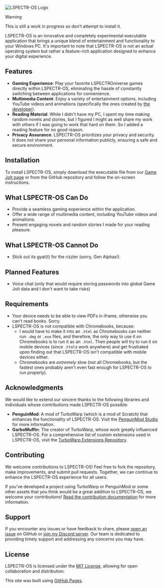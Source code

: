 ![LSPECTR-OS Logo](https://lspectroniztar.github.io/lspectr-os/website/images/Logo.png)

> [!WARNING]
> This is still a work in progress so don't attempt to install it.

LSPECTR-OS is an innovative and completely experimental executable application that brings a unique blend of entertainment and functionality to your Windows PC. It's important to note that LSPECTR-OS is not an actual operating system but rather a feature-rich application designed to enhance your digital experience.

## Features

- **Gaming Experience**: Play your favorite LSPECTROniverse games directly within LSPECTR-OS, eliminating the hassle of constantly switching between applications for convenience.
- **Multimedia Content**: Enjoy a variety of entertainment options, including YouTube videos and animations (specifically the ones created by [the developer](https://github.com/LSPECTRONIZTAR)).
- **Reading Material**: While I didn't have my PC, I spent my time making random novels and stories, but I figured I might as well share my work with others if I was going to work that hard on them. So I added a reading feature for no good reason.
- **Privacy Assurance**: LSPECTR-OS prioritizes your privacy and security. It does not share your personal information publicly, ensuring a safe and secure environment.

## Installation

To install LSPECTR-OS, simply download the executable file from our [Game Jolt page](https://gamejolt.com/games/lspectr-os/836989) or from the GitHub repository and follow the on-screen instructions.

## What LSPECTR-OS Can Do

- Provide a seamless gaming experience within the application.
- Offer a wide range of multimedia content, including YouTube videos and animations.
- Present engaging novels and random stories I made for your reading pleasure.

## What LSPECTR-OS Cannot Do

- Stick out its gyat(t) for the rizzler (sorry, Gen Alphas!).

## Planned Features

- Voice chat (only that would require storing passwords into global Game Jolt data and I don't want to take risks)

## Requirements
- Your device needs to be able to view PDFs in iframe, otherwise you can't read books. Sorry.
- LSPECTR-OS is not compatible with Chromebooks, because:
  - I would have to make it into an `.html` as Chromebooks can neither run `.dmg` or `.exe` files, and therefore, the only way to use it on Chromebooks is to run it as an `.html`. Then people will try to run it on mobile devices (since `.html`s work anywhere) and get frustrated upon finding out that LSPECTR-OS isn't compatible with mobile devices either.
  - Chromebooks are *extremely* slow (not all Chromebooks, but the fastest ones probably aren't even fast enough for LSPECTR-OS to run properly).

## Acknowledgments

We would like to extend our sincere thanks to the following libraries and individuals whose contributions made LSPECTR-OS possible:

- **PenguinMod**: A mod of TurboWarp (which is a mod of Scratch) that enhances the functionality of LSPECTR-OS. Visit the [PenguinMod Studio](https://studio.penguinmod.com) for more information.
- **GarboMuffin**: The creator of TurboWarp, whose work greatly influenced LSPECTR-OS. For a comprehensive list of custom extensions used in LSPECTR-OS, visit the [TurboWarp Extensions Repository](https://extensions.turbowarp.org).

## Contributing

We welcome contributions to LSPECTR-OS! Feel free to fork the repository, make improvements, and submit pull requests. Together, we can continue to enhance the LSPECTR-OS experience for all users.

If you've developed a project using TurboWarp or PenguinMod or some other assets that you think would be a great addition to LSPECTR-OS, we welcome your contributions! [Read the contribution documentation](https://github.com/LSPECTRONIZTAR/lspectr-os/blob/main/CONTRIBUTING.md) for more information.

## Support

If you encounter any issues or have feedback to share, please [open an issue](insert_issue_link_here) on GitHub or [join my Discord server](https://discord.gg/qPDr5G3Qcn). Our team is dedicated to providing timely support and addressing any concerns you may have.

## License

LSPECTR-OS is licensed under the [MIT License](LICENSE), allowing for open collaboration and distribution.

This site was built using [GitHub Pages](https://pages.github.com/).
